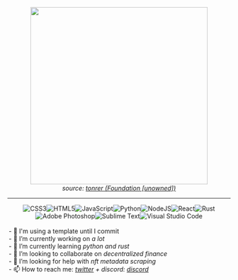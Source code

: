 <div align="center">

  <img src="https://lh3.googleusercontent.com/cMGLMW4Ib7cosj3chqQrsZ1bS8OMDUKJ_Ot8dAiWxRIzB8aib3PENHBkOVnnDXMRGrOQYGeNvd610Q3FshokMB_qh0bgBSKXnxw=h1328" width="400px" height="400px"><br>
  <i>source: <a href="https://foundation.app/creator/nft-53458" style="none">tonrer (Foundation [unowned])</a></i><br>

  <hr>

  ![CSS3](https://img.shields.io/badge/css3-%231572B6.svg?style=for-the-badge&logo=css3&logoColor=white)![HTML5](https://img.shields.io/badge/html5-%23E34F26.svg?style=for-the-badge&logo=html5&logoColor=white)![JavaScript](https://img.shields.io/badge/javascript-%23323330.svg?style=for-the-badge&logo=javascript&logoColor=%23F7DF1E)![Python](https://img.shields.io/badge/python-3670A0?style=for-the-badge&logo=python&logoColor=ffdd54)![NodeJS](https://img.shields.io/badge/node.js-6DA55F?style=for-the-badge&logo=node.js&logoColor=white)![React](https://img.shields.io/badge/react-%2320232a.svg?style=for-the-badge&logo=react&logoColor=%2361DAFB)![Rust](https://img.shields.io/badge/rust-%23000000.svg?style=for-the-badge&logo=rust&logoColor=white)<br>
  ![Adobe Photoshop](https://img.shields.io/badge/adobephotoshop-%2331A8FF.svg?style=for-the-badge&logo=adobephotoshop&logoColor=white)![Sublime Text](https://img.shields.io/badge/sublime_text-%23575757.svg?style=for-the-badge&logo=sublime-text&logoColor=important)![Visual Studio Code](https://img.shields.io/badge/Visual%20Studio%20Code-0078d7.svg?style=for-the-badge&logo=visual-studio-code&logoColor=white)

  <div align="left" style="padding: 3px" border:"1px solid orange" box-shadow:"1px 1px 1px #000">
    - 🤡 I'm using a template until I commit<br>
    - 🔭 I’m currently working on <i>a lot</i><br>
    - 🌱 I’m currently learning <i>python and rust</i><br>
    - 👯 I’m looking to collaborate on <i>decentralized finance</i><br>
    - 🤔 I’m looking for help with <i>nft metadata scraping</i><br>
    - 📫 How to reach me: <i><a href="https://twitter.com/viralhysteria">twitter</a> + discord: <a href="discordapp.com/users/viralhysteria#0413">discord</a></i><br>
  </div>
  <br>
  <br>
</div>
